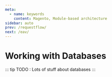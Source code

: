 ```yaml
---
meta:
  - name: keywords
    content: Magento, Module-based architecture
sidebar: auto
prev: /requestflow/
next: /eav/
---
```

# Working with Databases

::: tip
TODO : Lots of stuff about databases
:::